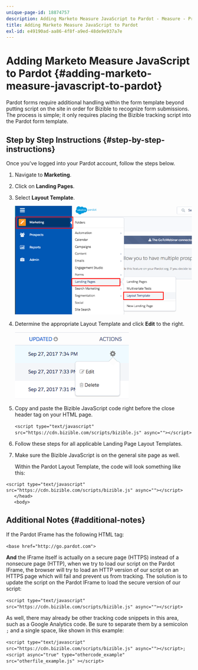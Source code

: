 ```yaml
---
unique-page-id: 18874757
description: Adding Marketo Measure JavaScript to Pardot - Measure - Product Documentation
title: Adding Marketo Measure JavaScript to Pardot
exl-id: e49190ad-aa86-4f8f-a9ed-48de9e937a7e
---
```

# Adding Marketo Measure JavaScript to Pardot {#adding-marketo-measure-javascript-to-pardot}

Pardot forms require additional handling within the form template beyond putting script on the site in order for Bizible to recognize form submissions. The process is simple; it only requires placing the Bizible tracking script into the Pardot form template.

## Step by Step Instructions {#step-by-step-instructions}

Once you've logged into your Pardot account, follow the steps below.

1. Navigate to **Marketing**.

1. Click on **Landing Pages**.

1. Select **Layout Template**.

   ![](assets/1-3.png)

1. Determine the appropriate Layout Template and click **Edit** to the right.

   ![](assets/2-1.png)

1. Copy and paste the Bizible JavaScript code right before the close header tag on your HTML page.

   `<script type="text/javascript" src="https://cdn.bizible.com/scripts/bizible.js" async=""></script>`

1. Follow these steps for all applicable Landing Page Layout Templates.

1. Make sure the Bizible JavaScript is on the general site page as well.

   Within the Pardot Layout Template, the code will look something like this:

```text
<script type="text/javascript" src="https://cdn.bizible.com/scripts/bizible.js" async=""></script>
   </head>
   <body>
```

## Additional Notes {#additional-notes}

If the Pardot IFrame has the following HTML tag:

`<base href="http://go.pardot.com">`

**And** the IFrame itself is actually on a secure page (HTTPS) instead of a nonsecure page (HTTP), when we try to load our script on the Pardot IFrame, the browser will try to load an HTTP version of our script on an HTTPS page which will fail and prevent us from tracking. The solution is to update the script on the Pardot IFrame to load the secure version of our script:

`<script type="text/javascript" src="https://cdn.bizible.com/scripts/bizible.js" async=""></script>`

As well, there may already be other tracking code snippets in this area, such as a Google Analytics code. Be sure to separate them by a semicolon `;` and a single space, like shown in this example:

`<script type="text/javascript" src="https://cdn.bizible.com/scripts/bizible.js" async=""></script>; <script async="true" type="othercode_example" src="otherfile_example.js" ></script>`
